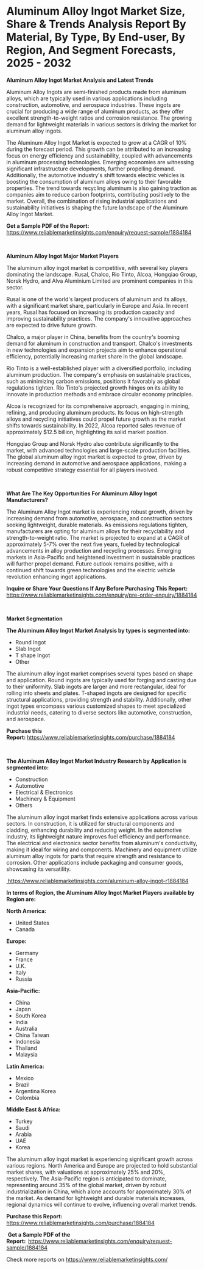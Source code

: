 <p><h1>Aluminum Alloy Ingot Market Size, Share & Trends Analysis Report By Material, By Type, By End-user, By Region, And Segment Forecasts, 2025 - 2032</h1></p><p><strong>Aluminum Alloy Ingot Market Analysis and Latest Trends</strong></p>
<p><p>Aluminum Alloy Ingots are semi-finished products made from aluminum alloys, which are typically used in various applications including construction, automotive, and aerospace industries. These ingots are crucial for producing a wide range of aluminum products, as they offer excellent strength-to-weight ratios and corrosion resistance. The growing demand for lightweight materials in various sectors is driving the market for aluminum alloy ingots.</p><p>The Aluminum Alloy Ingot Market is expected to grow at a CAGR of 10% during the forecast period. This growth can be attributed to an increasing focus on energy efficiency and sustainability, coupled with advancements in aluminum processing technologies. Emerging economies are witnessing significant infrastructure developments, further propelling demand. Additionally, the automotive industry's shift towards electric vehicles is boosting the consumption of aluminum alloys owing to their favorable properties. The trend towards recycling aluminum is also gaining traction as companies aim to reduce carbon footprints, contributing positively to the market. Overall, the combination of rising industrial applications and sustainability initiatives is shaping the future landscape of the Aluminum Alloy Ingot Market.</p></p>
<p><strong>Get a Sample PDF of the Report:&nbsp;</strong> <a href="https://www.reliablemarketinsights.com/enquiry/request-sample/1884184?utm_campaign=2120&utm_medium=2&utm_source=Github&utm_content=ia&utm_term=30012025&utm_id=aluminum-alloy-ingot">https://www.reliablemarketinsights.com/enquiry/request-sample/1884184</a></p>
<p>&nbsp;</p>
<p><strong>Aluminum Alloy Ingot Major Market Players</strong></p>
<p><p>The aluminum alloy ingot market is competitive, with several key players dominating the landscape. Rusal, Chalco, Rio Tinto, Alcoa, Hongqiao Group, Norsk Hydro, and Alva Aluminium Limited are prominent companies in this sector.</p><p>Rusal is one of the world's largest producers of aluminum and its alloys, with a significant market share, particularly in Europe and Asia. In recent years, Rusal has focused on increasing its production capacity and improving sustainability practices. The company's innovative approaches are expected to drive future growth.</p><p>Chalco, a major player in China, benefits from the country's booming demand for aluminum in construction and transport. Chalco's investments in new technologies and expansion projects aim to enhance operational efficiency, potentially increasing market share in the global landscape.</p><p>Rio Tinto is a well-established player with a diversified portfolio, including aluminum production. The company's emphasis on sustainable practices, such as minimizing carbon emissions, positions it favorably as global regulations tighten. Rio Tinto's projected growth hinges on its ability to innovate in production methods and embrace circular economy principles.</p><p>Alcoa is recognized for its comprehensive approach, engaging in mining, refining, and producing aluminum products. Its focus on high-strength alloys and recycling initiatives could propel future growth as the market shifts towards sustainability. In 2022, Alcoa reported sales revenue of approximately $12.5 billion, highlighting its solid market position.</p><p>Hongqiao Group and Norsk Hydro also contribute significantly to the market, with advanced technologies and large-scale production facilities. The global aluminum alloy ingot market is expected to grow, driven by increasing demand in automotive and aerospace applications, making a robust competitive strategy essential for all players involved.</p></p>
<p>&nbsp;</p>
<p><strong>What Are The Key Opportunities For Aluminum Alloy Ingot Manufacturers?</strong></p>
<p><p>The Aluminum Alloy Ingot market is experiencing robust growth, driven by increasing demand from automotive, aerospace, and construction sectors seeking lightweight, durable materials. As emissions regulations tighten, manufacturers are opting for aluminum alloys for their recyclability and strength-to-weight ratio. The market is projected to expand at a CAGR of approximately 5-7% over the next five years, fueled by technological advancements in alloy production and recycling processes. Emerging markets in Asia-Pacific and heightened investment in sustainable practices will further propel demand. Future outlook remains positive, with a continued shift towards green technologies and the electric vehicle revolution enhancing ingot applications.</p></p>
<p><strong>Inquire or Share Your Questions If Any Before Purchasing This Report:</strong> <a href="https://www.reliablemarketinsights.com/enquiry/pre-order-enquiry/1884184?utm_campaign=2120&utm_medium=2&utm_source=Github&utm_content=ia&utm_term=30012025&utm_id=aluminum-alloy-ingot">https://www.reliablemarketinsights.com/enquiry/pre-order-enquiry/1884184</a></p>
<p>&nbsp;</p>
<p><strong>Market Segmentation</strong></p>
<p><strong>The Aluminum Alloy Ingot Market Analysis by types is segmented into:</strong></p>
<p><ul><li>Round Ingot</li><li>Slab Ingot</li><li>T shape Ingot</li><li>Other</li></ul></p>
<p><p>The aluminum alloy ingot market comprises several types based on shape and application. Round ingots are typically used for forging and casting due to their uniformity. Slab ingots are larger and more rectangular, ideal for rolling into sheets and plates. T-shaped ingots are designed for specific structural applications, providing strength and stability. Additionally, other ingot types encompass various customized shapes to meet specialized industrial needs, catering to diverse sectors like automotive, construction, and aerospace.</p></p>
<p><strong>Purchase this Report:&nbsp;</strong><a href="https://www.reliablemarketinsights.com/purchase/1884184?utm_campaign=2120&utm_medium=2&utm_source=Github&utm_content=ia&utm_term=30012025&utm_id=aluminum-alloy-ingot">https://www.reliablemarketinsights.com/purchase/1884184</a></p>
<p>&nbsp;</p>
<p><strong>The Aluminum Alloy Ingot Market Industry Research by Application is segmented into:</strong></p>
<p><ul><li>Construction</li><li>Automotive</li><li>Electrical & Electronics</li><li>Machinery & Equipment</li><li>Others</li></ul></p>
<p><p>The aluminum alloy ingot market finds extensive applications across various sectors. In construction, it is utilized for structural components and cladding, enhancing durability and reducing weight. In the automotive industry, its lightweight nature improves fuel efficiency and performance. The electrical and electronics sector benefits from aluminum's conductivity, making it ideal for wiring and components. Machinery and equipment utilize aluminum alloy ingots for parts that require strength and resistance to corrosion. Other applications include packaging and consumer goods, showcasing its versatility.</p></p>
<p><a href="https://www.reliablemarketinsights.com/aluminum-alloy-ingot-r1884184?utm_campaign=2120&utm_medium=2&utm_source=Github&utm_content=ia&utm_term=30012025&utm_id=aluminum-alloy-ingot">&nbsp;https://www.reliablemarketinsights.com/aluminum-alloy-ingot-r1884184</a></p>
<p><strong>In terms of Region, the Aluminum Alloy Ingot Market Players available by Region are:</strong></p>
<p>
    <p> <strong> North America: </strong>
        <ul>
            <li>United States</li>
            <li>Canada</li>
        </ul>
        </p> 
    <p> <strong> Europe: </strong>
        <ul>
            <li>Germany</li>
            <li>France</li>
            <li>U.K.</li>
            <li>Italy</li>
            <li>Russia</li>
        </ul>
        </p> 
    <p> <strong> Asia-Pacific: </strong>
        <ul>
            <li>China</li>
            <li>Japan</li>
            <li>South Korea</li>
            <li>India</li>
            <li>Australia</li>
            <li>China Taiwan</li>
            <li>Indonesia</li>
            <li>Thailand</li>
            <li>Malaysia</li>
        </ul>
        </p> 
    <p> <strong> Latin America: </strong>
        <ul>
            <li>Mexico</li>
            <li>Brazil</li>
            <li>Argentina Korea</li>
            <li>Colombia</li>
        </ul>
        </p> 
    <p> <strong> Middle East & Africa: </strong>
        <ul>
            <li>Turkey</li>
            <li>Saudi</li>
            <li>Arabia</li>
            <li>UAE</li>
            <li>Korea</li>
        </ul>
    </p>
    </p>
<p><p>The aluminum alloy ingot market is experiencing significant growth across various regions. North America and Europe are projected to hold substantial market shares, with valuations at approximately 25% and 20%, respectively. The Asia-Pacific region is anticipated to dominate, representing around 35% of the global market, driven by robust industrialization in China, which alone accounts for approximately 30% of the market. As demand for lightweight and durable materials increases, regional dynamics will continue to evolve, influencing overall market trends.</p></p>
<p><strong>Purchase this Report: </strong><a href="https://www.reliablemarketinsights.com/purchase/1884184?utm_campaign=2120&utm_medium=2&utm_source=Github&utm_content=ia&utm_term=30012025&utm_id=aluminum-alloy-ingot">https://www.reliablemarketinsights.com/purchase/1884184</a></p>
<p>&nbsp;<strong>Get a Sample PDF of the Report:&nbsp;&nbsp;</strong><a href="https://www.reliablemarketinsights.com/enquiry/request-sample/1884184?utm_campaign=2120&utm_medium=2&utm_source=Github&utm_content=ia&utm_term=30012025&utm_id=aluminum-alloy-ingot">https://www.reliablemarketinsights.com/enquiry/request-sample/1884184</a></p>
<p><strong></strong></p>
<p>Check more reports on <a href="https://www.reliablemarketinsights.com/?utm_campaign=2120&utm_medium=2&utm_source=Github&utm_content=ia&utm_term=30012025&utm_id=aluminum-alloy-ingot">https://www.reliablemarketinsights.com/</a></p>